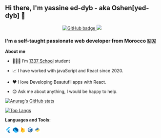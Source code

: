 ## Hi there, I'm yassine ed-dyb - aka Oshen[yed-dyb] 👋 

<p align="center">
  <a href="https://github.com/YassineEddyb">
    <img src="https://img.shields.io/github/followers/yassineeddyb?label=Followers&logo=GitHub&style=for-the-badge" alt="GitHub badge" />
  </a>
  <a href="https://www.linkedin.com/in/yassine-ed-dyb-957b2b200/">
    <img src="https://img.shields.io/website?label=Linkedin&style=for-the-badge&url=https%3A%2F%2Fcodestackr.com" />
  </a>
</p>

### I'm a self-taught passionate web developer from Morocco 🇲🇦

**About me**

- 👨🏽‍💻 I’m [1337 School](https://www.1337.ma/en/) student

- 📈 I have worked with javaScript and React since 2020.

- ❤️ I love Developing Beautufil apps with React.

- 😊 Ask me about anything, I would be happy to help.


[![Anurag's GitHub stats](https://github-readme-stats.vercel.app/api?username=Abdeljalil-Bouchfar&count_private=true&show_icons=true&theme=radical)](https://github.com/anuraghazra/github-readme-stats)

[![Top Langs](https://github-readme-stats.vercel.app/api/top-langs/?username=Abdeljalil-Bouchfar&layout=compact&theme=radical)](https://github.com/Abdeljalil-Bouchfar)

<!-- [![42 Profile Card](https://1337-readme.vercel.app/api/profile?cursus=42&dark=true&email=hide&login=abouchfa)](https://github.com/mohouyizme/1337-readme)
 -->

**Languages and Tools:**  

<code><img height="20" src="https://raw.githubusercontent.com/github/explore/80688e429a7d4ef2fca1e82350fe8e3517d3494d/topics/flutter/flutter.png"></code>
<code><img height="20" src="https://raw.githubusercontent.com/github/explore/80688e429a7d4ef2fca1e82350fe8e3517d3494d/topics/dart/dart.png"></code>
<code><img height="20" src="https://raw.githubusercontent.com/github/explore/80688e429a7d4ef2fca1e82350fe8e3517d3494d/topics/firebase/firebase.png"></code>
<code><img height="20" src="https://raw.githubusercontent.com/github/explore/5c058a388828bb5fde0bcafd4bc867b5bb3f26f3/topics/c/c.png"></code>
<code><img height="20" src="https://raw.githubusercontent.com/github/explore/5c058a388828bb5fde0bcafd4bc867b5bb3f26f3/topics/python/python.png"></code>

